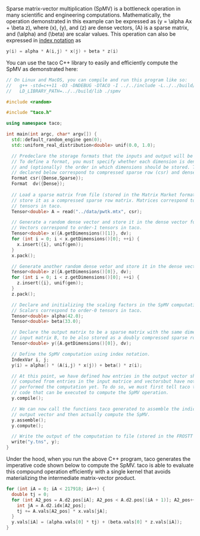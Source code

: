 Sparse matrix-vector multiplication (SpMV) is a bottleneck operation in many scientific and engineering computations. Mathematically, the operation demonstrated in this example can be expressed as \(y = \alpha Ax + \beta z\), where \(x\), \(y\), and \(z\) are dense vectors, \(A\) is a sparse matrix, and \(\alpha\) and \(\beta\) are scalar values. This operation can also be expressed in [index notation](computations.md#specifying-tensor-algebra-computations) as 

```c++
y(i) = alpha * A(i,j) * x(j) + beta * z(i)
```

You can use the taco C++ library to easily and efficiently compute the SpMV as demonstrated here:

```c++
// On Linux and MacOS, you can compile and run this program like so:
//   g++ -std=c++11 -O3 -DNDEBUG -DTACO -I ../../include -L../../build/lib -ltaco spmv.cpp -o spmv
//   LD_LIBRARY_PATH=../../build/lib ./spmv

#include <random>

#include "taco.h"

using namespace taco;

int main(int argc, char* argv[]) {
  std::default_random_engine gen(0);
  std::uniform_real_distribution<double> unif(0.0, 1.0);

  // Predeclare the storage formats that the inputs and output will be stored as.
  // To define a format, you must specify whether each dimension is dense or sparse 
  // and (optionally) the order in which dimensions should be stored. The formats 
  // declared below correspond to compressed sparse row (csr) and dense vector (dv). 
  Format csr({Dense,Sparse});
  Format  dv({Dense});
  
  // Load a sparse matrix from file (stored in the Matrix Market format) and 
  // store it as a compressed sparse row matrix. Matrices correspond to order-2 
  // tensors in taco.
  Tensor<double> A = read("../data/pwtk.mtx", csr);

  // Generate a random dense vector and store it in the dense vector format. 
  // Vectors correspond to order-1 tensors in taco.
  Tensor<double> x({A.getDimensions()[1]}, dv);
  for (int i = 0; i < x.getDimensions()[0]; ++i) {
    x.insert({i}, unif(gen));
  }
  x.pack();

  // Generate another random dense vetor and store it in the dense vector format..
  Tensor<double> z({A.getDimensions()[0]}, dv);
  for (int i = 0; i < z.getDimensions()[0]; ++i) {
    z.insert({i}, unif(gen));
  }
  z.pack();

  // Declare and initializing the scaling factors in the SpMV computation. 
  // Scalars correspond to order-0 tensors in taco.
  Tensor<double> alpha(42.0);
  Tensor<double> beta(33.0);

  // Declare the output matrix to be a sparse matrix with the same dimensions as 
  // input matrix B, to be also stored as a doubly compressed sparse row matrix.
  Tensor<double> y({A.getDimensions()[0]}, dv);

  // Define the SpMV computation using index notation.
  IndexVar i, j;
  y(i) = alpha() * (A(i,j) * x(j)) + beta() * z(i);

  // At this point, we have defined how entries in the output vector should be 
  // computed from entries in the input matrice and vectorsbut have not actually 
  // performed the computation yet. To do so, we must first tell taco to generate 
  // code that can be executed to compute the SpMV operation.
  y.compile();

  // We can now call the functions taco generated to assemble the indices of the 
  // output vector and then actually compute the SpMV.
  y.assemble();
  y.compute();

  // Write the output of the computation to file (stored in the FROSTT format).
  write("y.tns", y);
}
```

Under the hood, when you run the above C++ program, taco generates the imperative code shown below to compute the SpMV. taco is able to evaluate this compound operation efficiently with a single kernel that avoids materializing the intermediate matrix-vector product.

```c++
for (int iA = 0; iA < 217918; iA++) {
  double tj = 0;
  for (int A2_pos = A.d2.pos[iA]; A2_pos < A.d2.pos[(iA + 1)]; A2_pos++) {
    int jA = A.d2.idx[A2_pos];
    tj += A.vals[A2_pos] * x.vals[jA];
  }
  y.vals[iA] = (alpha.vals[0] * tj) + (beta.vals[0] * z.vals[iA]);
}
```
